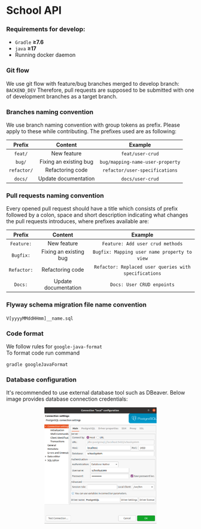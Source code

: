 # School API

### Requirements for develop:
- `Gradle` **&ge;7.6**
- `java` **&ge;17**
- Running docker daemon

### Git flow

We use git flow with feature/bug branches merged to develop branch: `BACKEND_DEV` Therefore, pull requests are supposed to be submitted with one of development branches as a target branch.

### Branches naming convention

We use branch naming convention with group tokens as prefix. Please apply to these while contributing. The prefixes used are as following:

|   Prefix    |        Content         |             Example              |
| :---------: | :--------------------: |:--------------------------------:|
|   `feat/`   |      New feature       |         `feat/user-crud`         |
|   `bug/`    | Fixing an existing bug | `bug/mapping-name-user-property` |
| `refactor/` |    Refactoring code    |  `refactor/user-specifications`  |
|   `docs/`   |  Update documentation  |         `docs/user-crud`         |


### Pull requests naming convention

Every opened pull request should have a title which consists of prefix followed by a colon, space and short description indicating what changes the pull requests introduces, where prefixes available are:

|   Prefix   |        Content         |                        Example                        |
| :--------: | :--------------------: |:-----------------------------------------------------:|
| `Feature:` |      New feature       |           `Feature: Add user crud methods`            |
| `Bugfix:`  | Fixing an existing bug |     `Bugfix: Mapping user name property to view`      |
| `Refactor:`|    Refactoring code    | `Refactor: Replaced user queries with specifications` |
|  `Docs:`   |  Update documentation  |              `Docs: User CRUD enpoints`               |

### Flyway schema migration file name convention
`V[yyyyMMddHHmm]__name.sql`

### Code format
We follow rules for `google-java-format`\
To format code run command
```
gradle googleJavaFormat
```

### Database configuration
It's recommended to use external database tool such as DBeaver. Below image provides database connection credentials:
<p align="center">
  <img src="./img/database.png" width="300">
</p>
